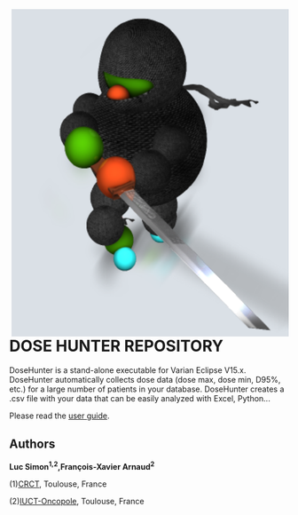 
<img src="ninja (1).png" width="500" align="right">


# DOSE HUNTER REPOSITORY


DoseHunter is a stand-alone executable for Varian Eclipse V15.x. DoseHunter automatically collects dose data (dose max, dose min, D95\%, etc.) for a large number of patients in your database. DoseHunter creates a .csv file with your data that can be easily analyzed with Excel, Python...

 Please read the [user guide](https://github.com/uhqd/DoseHunter/blob/master/git%20extra%20files/Dose_Hunter_User_Guide.pdf).

## Authors

**Luc Simon<sup>1,2</sup>,François-Xavier Arnaud<sup>2</sup>**

(1)[CRCT](https://www.crct-inserm.fr/), Toulouse, France

(2)[IUCT-Oncopole](https://www.iuct-oncopole.fr/), Toulouse, France





